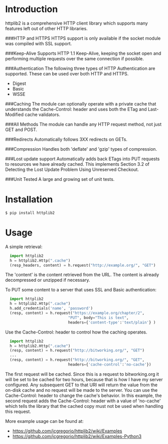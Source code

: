 Introduction
============

httplib2 is a comprehensive HTTP client library which supports many
features left out of other HTTP libraries.

###HTTP and HTTPS
HTTPS support is only available if the socket module was
compiled with SSL support.
    
###Keep-Alive
Supports HTTP 1.1 Keep-Alive, keeping the socket open and
performing multiple requests over the same connection if
possible.
    
###Authentication
The following three types of HTTP Authentication are
supported. These can be used over both HTTP and HTTPS.

* Digest
* Basic
* WSSE

###Caching
The module can optionally operate with a private cache that
understands the Cache-Control: header and uses both the ETag
and Last-Modified cache validators.
    
###All Methods
The module can handle any HTTP request method, not just GET
and POST.
    
###Redirects
Automatically follows 3XX redirects on GETs.
    
###Compression
Handles both 'deflate' and 'gzip' types of compression.
    
###Lost update support
Automatically adds back ETags into PUT requests to resources
we have already cached. This implements Section 3.2 of
Detecting the Lost Update Problem Using Unreserved Checkout.
    
###Unit Tested
A large and growing set of unit tests.


Installation
============


    $ pip install httplib2


Usage
=====

A simple retrieval:

```python
  import httplib2
  h = httplib2.Http(".cache")
  (resp_headers, content) = h.request("http://example.org/", "GET")
```

The 'content' is the content retrieved from the URL. The content
is already decompressed or unzipped if necessary.

To PUT some content to a server that uses SSL and Basic authentication:

```python
  import httplib2
  h = httplib2.Http(".cache")
  h.add_credentials('name', 'password')
  (resp, content) = h.request("https://example.org/chapter/2",
                            "PUT", body="This is text",
                            headers={'content-type':'text/plain'} )
```                            

Use the Cache-Control: header to control how the caching operates.

```python
  import httplib2
  h = httplib2.Http(".cache")
  (resp, content) = h.request("http://bitworking.org/", "GET")
  ...
  (resp, content) = h.request("http://bitworking.org/", "GET",
                            headers={'cache-control':'no-cache'})
```

The first request will be cached. Since this is a request
to bitworking.org it will be set to be cached for two hours,
because that is how I have my server configured. Any subsequent
GET to that URI will return the value from the on-disk cache
and no request will be made to the server. You can use the
Cache-Control: header to change the cache's behavior. In
this example, the second request adds the Cache-Control:
header with a value of 'no-cache' which tells the library
that the cached copy must not be used when handling this request.

More example usage can be found at:

 * https://github.com/jcgregorio/httplib2/wiki/Examples
 * https://github.com/jcgregorio/httplib2/wiki/Examples-Python3
